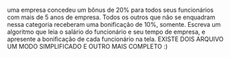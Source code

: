  uma empresa concedeu um bônus de 20% para todos
seus funcionários com mais de 5 anos de empresa. Todos os outros que não se enquadram nessa
categoria receberam uma bonificação de 10%, somente. Escreva um algoritmo que leia o salário do
funcionário e seu tempo de empresa, e apresente a bonificação de cada funcionário na tela.
EXISTE DOIS ARQUIVO UM  MODO SIMPLIFICADO  E OUTRO MAIS COMPLETO :)
